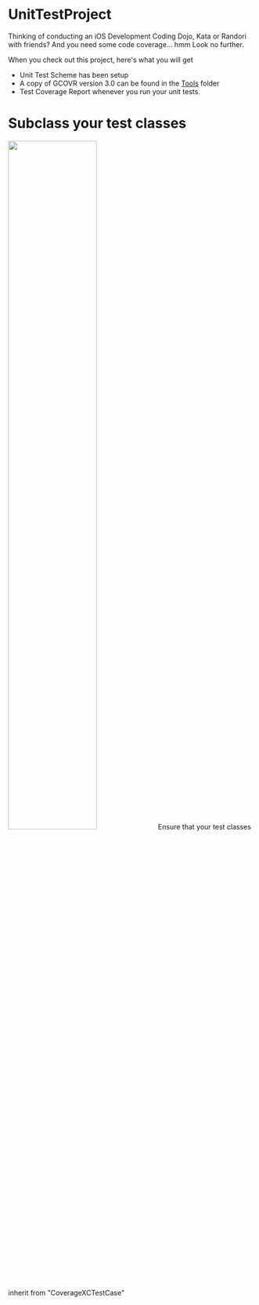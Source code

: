 UnitTestProject
===============

Thinking of conducting an iOS Development Coding Dojo, Kata or Randori with friends? And you need some code coverage... hmm
Look no further.

When you check out this project, here's what you will get
* Unit Test Scheme has been setup 
* A copy of GCOVR version 3.0 can be found in the [Tools](/Tools/gcovr-3.0) folder 
* Test Coverage Report whenever you run your unit tests.

# Subclass your test classes
<img src="https://raw.github.com/depoon/UnitTestProject/master/docs/SubclassYourTestClasses.png" width="60%" />
Ensure that your test classes inherit from "CoverageXCTestCase"
